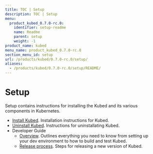 ```yaml
---
title: TOC | Setup
description: TOC | Setup
menu:
  product_kubed_0.7.0-rc.0:
    identifier: setup-readme
    name: Readme
    parent: setup
    weight: -1
product_name: kubed
menu_name: product_kubed_0.7.0-rc.0
section_menu_id: setup
url: /products/kubed/0.7.0-rc.0/setup/
aliases:
  - /products/kubed/0.7.0-rc.0/setup/README/
---
```


# Setup

Setup contains instructions for installing the Kubed and its various components in Kubernetes.

- [Install Kubed](/products/kubed/0.7.0-rc.0/setup/install). Installation instructions for Kubed.
- [Uninstall Kubed](/products/kubed/0.7.0-rc.0/setup/uninstall). Instructions for uninstallating Kubed.
- Developer Guide
  - [Overview](/products/kubed/0.7.0-rc.0/setup/developer-guide/overview). Outlines everything you need to know from setting up your dev environment to how to build and test Kubed.
  - [Release process](/products/kubed/0.7.0-rc.0/setup/developer-guide/release). Steps for releasing a new version of Kubed.
